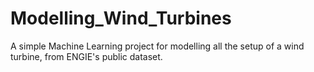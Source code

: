 # Modelling_Wind_Turbines
A simple Machine Learning project for modelling all the setup of a wind turbine, from ENGIE's public dataset.
